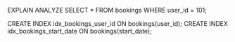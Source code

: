 EXPLAIN ANALYZE
SELECT * FROM bookings WHERE user_id = 101;

CREATE INDEX idx_bookings_user_id ON bookings(user_id);
CREATE INDEX idx_bookings_start_date ON bookings(start_date);